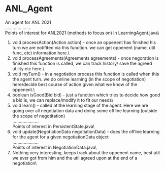 # ANL_Agent
An agent for ANL 2021\
.....................\
Points of interest for ANL2021 (methods to focus on) in LearningAgent.java\
1) void processAction(Action action) - once an oppenent has finished his turn we are notifited via this function. we can get oppenent (name, util func, etc) information here.\
2) void processAgreements(Agreements agreements) - once negoration is finished this function is called, we can track history/ save the agreed utility etc here.\
3) void myTurn() - in a negotiation process this function is called when this the agent turn. we do online learning (in the scope of negotiation) here/decide best course of action given what we know of the oppenent.\
4) boolean isGood(Bid bid) - just a function which tries to decide how good a bid is, we can replace/modify it to fit our needs\
5) void learn() - called at the learning stage of the agent. Here we are going over all negotiation data and doing some offline learning (outside the scope of negotitation)\
.....................\
Points of interest in PersistentState.java\
1) void update(NegotiationData negotiationData) - does the offline learning for the agent for a given negotiationData object\
.....................\
Points of interest in NegotiationData.java\
1) Nothing very interesting, keeps track about the oppenent name, best util we ever got from him and the util agreed upon at the end of a negotiation\
